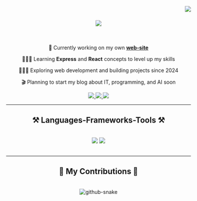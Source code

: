 <img align="right" src="https://visitor-badge.laobi.icu/badge?page_id=raxmonovrx.raxmonovrx" />

<h1 align="center">
    <img src="https://readme-typing-svg.herokuapp.com/?font=Righteous&size=35&center=true&vCenter=true&width=500&height=70&duration=4000&lines=Hi+There!+👋;+I'm+FarruXbek+Raxmonov!;I'm+Software+Developer!;" />
</h1>

<br/>

<div align="center">
 
🛜 Currently working on my own **[web-site](https://raxmonovrx.uz)**

👨🏼‍🎓 Learning  **Express** and **React** concepts to level up my skills

👨🏼‍💻 Exploring web development and building projects since 2024

🎬 Planning to start my blog about IT, programming, and AI soon

 </div>
 
<div align="center"> 
  <a href="mailto:raxmonovrx.uz@gmail.com">
    <img src="https://img.shields.io/badge/Gmail-333333?style=for-the-badge&logo=gmail&logoColor=red" />
  </a>
  <a href="https://linkedin.com/in/raxmonovrx" target="_blank">
    <img src="https://img.shields.io/badge/LinkedIn-0077B5?style=for-the-badge&logo=linkedin&logoColor=white" target="_blank" />
  </a>
  <a href="https://raxmonovrx.uz" target="_blank">
     <img src="https://img.shields.io/badge/Portfolio-FF5722?style=for-the-badge&logo=todoist&logoColor=white" target="_blank" /> <!-- sqlite, safari, google-chrome are other good icon options -->
  </a>
</div>

 <hr/>
 
<h2 align="center">⚒️ Languages-Frameworks-Tools ⚒️</h2>
<br/>
<div align="center">
    <img src="https://skillicons.dev/icons?i=html,css,sass,github,git,figma,linkedin,bootstrap,tailwind,materialui,vscode," />
    <img src="https://skillicons.dev/icons?i=react,nodejs,js,ts,express,mongodb,notion,nextjs,vercel,npm,postman," /><br>
</div>

<br/>
<hr/>

<div align="center">
  <h2>🐍 My Contributions 🐍</h2>
  <br>
    <picture>
  <source media="(prefers-color-scheme: dark)" srcset="https://raw.githubusercontent.com/tobiasmeyhoefer/tobiasmeyhoefer/output/github-snake-dark.svg" />
  <source media="(prefers-color-scheme: light)" srcset="https://raw.githubusercontent.com/tobiasmeyhoefer/tobiasmeyhoefer/output/github-snake.svg" />
  <img alt="github-snake" src="https://raw.githubusercontent.com/tobiasmeyhoefer/tobiasmeyhoefer/output/github-snake.svg" />
</picture>
  <br/><br/><br/>
</div>
